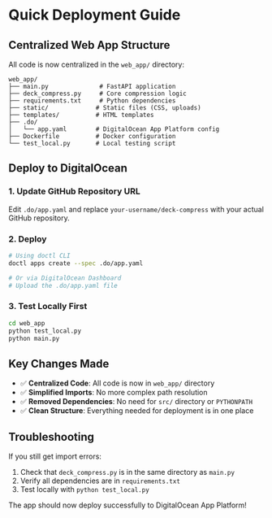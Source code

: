 # Quick Deployment Guide

## Centralized Web App Structure

All code is now centralized in the `web_app/` directory:

```
web_app/
├── main.py              # FastAPI application
├── deck_compress.py     # Core compression logic
├── requirements.txt     # Python dependencies
├── static/             # Static files (CSS, uploads)
├── templates/          # HTML templates
├── .do/
│   └── app.yaml        # DigitalOcean App Platform config
├── Dockerfile          # Docker configuration
└── test_local.py       # Local testing script
```

## Deploy to DigitalOcean

### 1. Update GitHub Repository URL
Edit `.do/app.yaml` and replace `your-username/deck-compress` with your actual GitHub repository.

### 2. Deploy
```bash
# Using doctl CLI
doctl apps create --spec .do/app.yaml

# Or via DigitalOcean Dashboard
# Upload the .do/app.yaml file
```

### 3. Test Locally First
```bash
cd web_app
python test_local.py
python main.py
```

## Key Changes Made

- ✅ **Centralized Code**: All code is now in `web_app/` directory
- ✅ **Simplified Imports**: No more complex path resolution
- ✅ **Removed Dependencies**: No need for `src/` directory or `PYTHONPATH`
- ✅ **Clean Structure**: Everything needed for deployment is in one place

## Troubleshooting

If you still get import errors:
1. Check that `deck_compress.py` is in the same directory as `main.py`
2. Verify all dependencies are in `requirements.txt`
3. Test locally with `python test_local.py`

The app should now deploy successfully to DigitalOcean App Platform!
